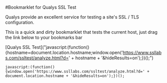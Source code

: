 #Bookmarklet for Qualys SSL Test

Qualys provide an excellent service for testing a site's SSL / TLS configuration.

This is a quick and dirty bookmarklet that tests the current host, just drag the link below to your bookmarks bar

[Qualys SSL Test]("javascript:(function(){hostname=document.location.hostname;window.open('https://www.ssllabs.com/ssltest/analyze.html?d=' + hostname + '&hideResults=on');})();")

```
javascript:(function(){window.open('https://www.ssllabs.com/ssltest/analyze.html?d=' + document.location.hostname + '&hideResults=on');})();
```
